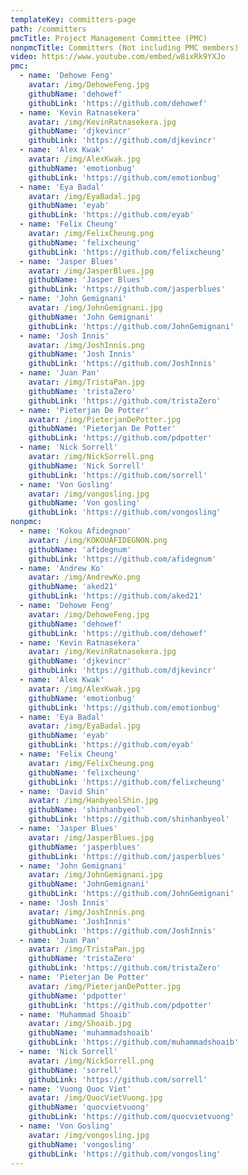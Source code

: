 ```yaml
---
templateKey: committers-page
path: /committers
pmcTitle: Project Management Committee (PMC)
nonpmcTitle: Committers (Not including PMC members)
video: https://www.youtube.com/embed/w8ixRk9YXJo
pmc:
  - name: 'Dehowe Feng'
    avatar: /img/DehoweFeng.jpg
    githubName: 'dehowef'
    githubLink: 'https://github.com/dehowef'
  - name: 'Kevin Ratnasekera'
    avatar: /img/KevinRatnasekera.jpg
    githubName: 'djkevincr'
    githubLink: 'https://github.com/djkevincr'
  - name: 'Alex Kwak'
    avatar: /img/AlexKwak.jpg
    githubName: 'emotionbug'
    githubLink: 'https://github.com/emotionbug'
  - name: 'Eya Badal'
    avatar: /img/EyaBadal.jpg
    githubName: 'eyab'
    githubLink: 'https://github.com/eyab'
  - name: 'Felix Cheung'
    avatar: /img/FelixCheung.png
    githubName: 'felixcheung'
    githubLink: 'https://github.com/felixcheung'
  - name: 'Jasper Blues'
    avatar: /img/JasperBlues.jpg
    githubName: 'Jasper Blues'
    githubLink: 'https://github.com/jasperblues'
  - name: 'John Gemignani'
    avatar: /img/JohnGemignani.jpg
    githubName: 'John Gemignani'
    githubLink: 'https://github.com/JohnGemignani'
  - name: 'Josh Innis'
    avatar: /img/JoshInnis.png
    githubName: 'Josh Innis'
    githubLink: 'https://github.com/JoshInnis'
  - name: 'Juan Pan'
    avatar: /img/TristaPan.jpg
    githubName: 'tristaZero'
    githubLink: 'https://github.com/tristaZero'
  - name: 'Pieterjan De Potter'
    avatar: /img/PieterjanDePotter.jpg
    githubName: 'Pieterjan De Potter'
    githubLink: 'https://github.com/pdpotter'
  - name: 'Nick Sorrell'
    avatar: /img/NickSorrell.png
    githubName: 'Nick Sorrell'
    githubLink: 'https://github.com/sorrell'
  - name: 'Von Gosling'
    avatar: /img/vongosling.jpg
    githubName: 'Von gosling'
    githubLink: 'https://github.com/vongosling' 
nonpmc:
  - name: 'Kokou Afidegnon'
    avatar: /img/KOKOUAFIDEGNON.png
    githubName: 'afidegnum'
    githubLink: 'https://github.com/afidegnum'
  - name: 'Andrew Ko'
    avatar: /img/AndrewKo.png
    githubName: 'aked21'
    githubLink: 'https://github.com/aked21'
  - name: 'Dehowe Feng'
    avatar: /img/DehoweFeng.jpg
    githubName: 'dehowef'
    githubLink: 'https://github.com/dehowef'
  - name: 'Kevin Ratnasekera'
    avatar: /img/KevinRatnasekera.jpg
    githubName: 'djkevincr'
    githubLink: 'https://github.com/djkevincr'
  - name: 'Alex Kwak'
    avatar: /img/AlexKwak.jpg
    githubName: 'emotionbug'
    githubLink: 'https://github.com/emotionbug'
  - name: 'Eya Badal'
    avatar: /img/EyaBadal.jpg
    githubName: 'eyab'
    githubLink: 'https://github.com/eyab'
  - name: 'Felix Cheung'
    avatar: /img/FelixCheung.png
    githubName: 'felixcheung'
    githubLink: 'https://github.com/felixcheung'
  - name: 'David Shin'
    avatar: /img/HanbyeolShin.jpg
    githubName: 'shinhanbyeol'
    githubLink: 'https://github.com/shinhanbyeol'
  - name: 'Jasper Blues'
    avatar: /img/JasperBlues.jpg
    githubName: 'jasperblues'
    githubLink: 'https://github.com/jasperblues'    
  - name: 'John Gemignani'
    avatar: /img/JohnGemignani.jpg
    githubName: 'JohnGemignani'
    githubLink: 'https://github.com/JohnGemignani'
  - name: 'Josh Innis'
    avatar: /img/JoshInnis.png
    githubName: 'JoshInnis'
    githubLink: 'https://github.com/JoshInnis'
  - name: 'Juan Pan'
    avatar: /img/TristaPan.jpg
    githubName: 'tristaZero'
    githubLink: 'https://github.com/tristaZero'
  - name: 'Pieterjan De Potter'
    avatar: /img/PieterjanDePotter.jpg
    githubName: 'pdpotter'
    githubLink: 'https://github.com/pdpotter'
  - name: 'Muhammad Shoaib'
    avatar: /img/Shoaib.jpg
    githubName: 'muhammadshoaib'
    githubLink: 'https://github.com/muhammadshoaib'    
  - name: 'Nick Sorrell'
    avatar: /img/NickSorrell.png
    githubName: 'sorrell'
    githubLink: 'https://github.com/sorrell'    
  - name: 'Vuong Quoc Viet'
    avatar: /img/QuocVietVuong.jpg
    githubName: 'quocvietvuong'
    githubLink: 'https://github.com/quocvietvuong'    
  - name: 'Von Gosling'
    avatar: /img/vongosling.jpg
    githubName: 'vongosling'
    githubLink: 'https://github.com/vongosling'    
---
```

